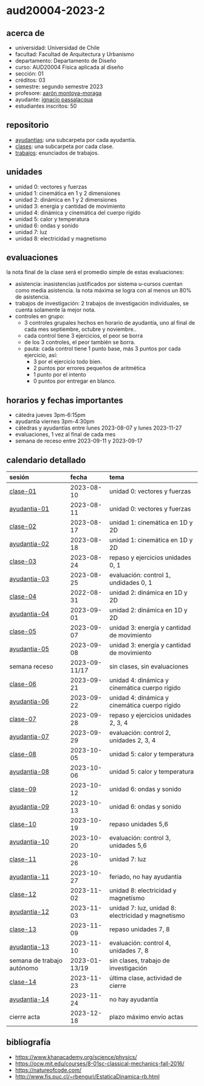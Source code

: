 # aud20004-2023-2

## acerca de

- universidad: Universidad de Chile
- facultad: Facultad de Arquitectura y Urbanismo
- departamento: Departamento de Diseño
- curso: AUD20004 Física aplicada al diseño
- sección: 01
- créditos: 03
- semestre: segundo semestre 2023
- profesore: [aarón montoya-moraga](https://github.com/montoyamoraga)
- ayudante: [ignacio passalacqua](https://github.com/ipassala)
- estudiantes inscritos: 50

## repositorio

- [ayudantias](./ayudantias/): una subcarpeta por cada ayudantía.
- [clases](./clases/): una subcarpeta por cada clase.
- [trabajos](./trabajos/): enunciados de trabajos.

## unidades

- unidad 0: vectores y fuerzas
- unidad 1: cinemática en 1 y 2 dimensiones
- unidad 2: dinámica en 1 y 2 dimensiones
- unidad 3: energía y cantidad de movimiento
- unidad 4: dinámica y cinemática del cuerpo rígido
- unidad 5: calor y temperatura
- unidad 6: ondas y sonido
- unidad 7: luz
- unidad 8: electricidad y magnetismo

## evaluaciones

la nota final de la clase será el promedio simple de estas evaluaciones:

- asistencia: inasistencias justificados por sistema u-cursos cuentan como media asistencia. la nota máxima se logra con al menos un 80% de asistencia.
- trabajos de investigación: 2 trabajos de investigación individuales, se cuenta solamente la mejor nota.
- controles en grupo:
  - 3 controles grupales hechos en horario de ayudantía, uno al final de cada mes septiembre, octubre y noviembre..
  - cada control tiene 3 ejercicios, el peor se borra
  - de los 3 controles, el peor también se borra.
  - pauta: cada control tiene 1 punto base, más 3 puntos por cada ejercicio, así:
    - 3 por el ejercicio todo bien.
    - 2 puntos por errores pequeños de aritmética
    - 1 punto por el intento
    - 0 puntos por entregar en blanco.

## horarios y fechas importantes

- cátedra jueves 3pm-6:15pm
- ayudantía viernes 3pm-4:30pm
- cátedras y ayudantías entre lunes 2023-08-07 y lunes 2023-11-27
- evaluaciones, 1 vez al final de cada mes
- semana de receso entre 2023-09-11 y 2023-09-17

## calendario detallado

| sesión                                   | fecha         | tema                                               |
| :--------------------------------------- | :------------ | :------------------------------------------------- |
| [clase-01](clases/clase-01/)             | 2023-08-10    | unidad 0: vectores y fuerzas                       |
| [ayudantia-01](ayudantias/ayudantia-01/) | 2023-08-11    | unidad 0: vectores y fuerzas                       |
| [clase-02](clases/clase-02/)             | 2023-08-17    | unidad 1: cinemática en 1D y 2D                    |
| [ayudantia-02](ayudantias/ayudantia-02/) | 2023-08-18    | unidad 1: cinemática en 1D y 2D                    |
| [clase-03](clases/clase-03/)             | 2023-08-24    | repaso y ejercicios unidades 0, 1                  |
| [ayudantia-03](ayudantias/ayudantia-03/) | 2023-08-25    | evaluación: control 1, undidades 0, 1              |
| [clase-04](clases/clase-04/)             | 2022-08-31    | unidad 2: dinámica en 1D y 2D                      |
| [ayudantia-04](ayudantias/ayudantia-04/) | 2023-09-01    | unidad 2: dinámica en 1D y 2D                      |
| [clase-05](clases/clase-05/)             | 2023-09-07    | unidad 3: energía y cantidad de movimiento         |
| [ayudantia-05](ayudantias/ayudantia-05/) | 2023-09-08    | unidad 3: energía y cantidad de movimiento         |
| semana receso                            | 2023-09-11/17 | sin clases, sin evaluaciones                       |
| [clase-06](clases/clase-06/)             | 2023-09-21    | unidad 4: dinámica y cinemática cuerpo rígido      |
| [ayudantia-06](ayudantias/ayudantia-06/) | 2023-09-22    | unidad 4: dinámica y cinemática cuerpo rígido      |
| [clase-07](clases/clase-07/)             | 2023-09-28    | repaso y ejercicios unidades 2, 3, 4               |
| [ayudantia-07](ayudantias/ayudantia-07/) | 2023-09-29    | evaluación: control 2, unidades 2, 3, 4            |
| [clase-08](clases/clase-08/)             | 2023-10-05    | unidad 5: calor y temperatura                      |
| [ayudantia-08](ayudantias/ayudantia-08/) | 2023-10-06    | unidad 5: calor y temperatura                      |
| [clase-09](clases/clase-09/)             | 2023-10-12    | unidad 6: ondas y sonido                           |
| [ayudantia-09](ayudantias/ayudantia-09/) | 2023-10-13    | unidad 6: ondas y sonido                           |
| [clase-10](clases/clase-10/)             | 2023-10-19    | repaso unidades 5,6                                |
| [ayudantia-10](ayudantias/ayudantia-10/) | 2023-10-20    | evaluación: control 3, unidades 5,6                |
| [clase-11](clases/clase-11/)             | 2023-10-26    | unidad 7: luz                                      |
| [ayudantia-11](ayudantias/ayudantia-11/) | 2023-10-27    | feriado, no hay ayudantía                          |
| [clase-12](clases/clase-12/)             | 2023-11-02    | unidad 8: electricidad y magnetismo                |
| [ayudantia-12](ayudantias/ayudantia-12/) | 2023-11-03    | unidad 7: luz, unidad 8: electricidad y magnetismo |
| [clase-13](clases/clase-13/)             | 2023-11-09    | repaso unidades 7, 8                               |
| [ayudantia-13](ayudantias/ayudantia-13/) | 2023-11-10    | evaluación: control 4, unidades 7, 8               |
| semana de trabajo autónomo               | 2023-01-13/19 | sin clases, trabajo de investigación               |
| [clase-14](clases/clase-14/)             | 2023-11-23    | última clase, actividad de cierre                  |
| [ayudantia-14](ayudantias/ayudantia-14/) | 2023-11-24    | no hay ayudantía                                   |
| cierre acta                              | 2023-12-18    | plazo máximo envío actas                           |

## bibliografía

- https://www.khanacademy.org/science/physics/
- https://ocw.mit.edu/courses/8-01sc-classical-mechanics-fall-2016/
- https://natureofcode.com/
- http://www.fis.puc.cl/~rbenguri/EstaticaDinamica-rb.html
